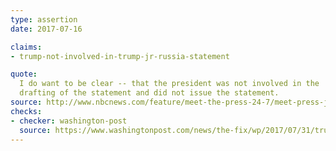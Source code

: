 ```yaml
---
type: assertion
date: 2017-07-16

claims:
- trump-not-involved-in-trump-jr-russia-statement

quote:
  I do want to be clear -- that the president was not involved in the
  drafting of the statement and did not issue the statement.
source: http://www.nbcnews.com/feature/meet-the-press-24-7/meet-press-july-16-2017-n783491
checks:
- checker: washington-post
  source: https://www.washingtonpost.com/news/the-fix/wp/2017/07/31/trumps-lawyer-repeatedly-denied-trump-was-involved-in-trump-jr-s-statement-but-he-was/
---
```

